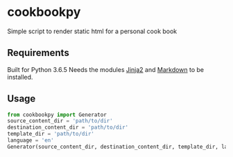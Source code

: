 # cookbookpy
Simple script to render static html for a personal cook book
## Requirements
Built for Python 3.6.5
Needs the modules [Jinja2](http://jinja.pocoo.org/) and [Markdown](https://python-markdown.github.io/) to be installed. 
## Usage
```python
from cookbookpy import Generator
source_content_dir = 'path/to/dir'
destination_content_dir = 'path/to/dir'
template_dir = 'path/to/dir'
language = 'en'
Generator(source_content_dir, destination_content_dir, template_dir, language)
```